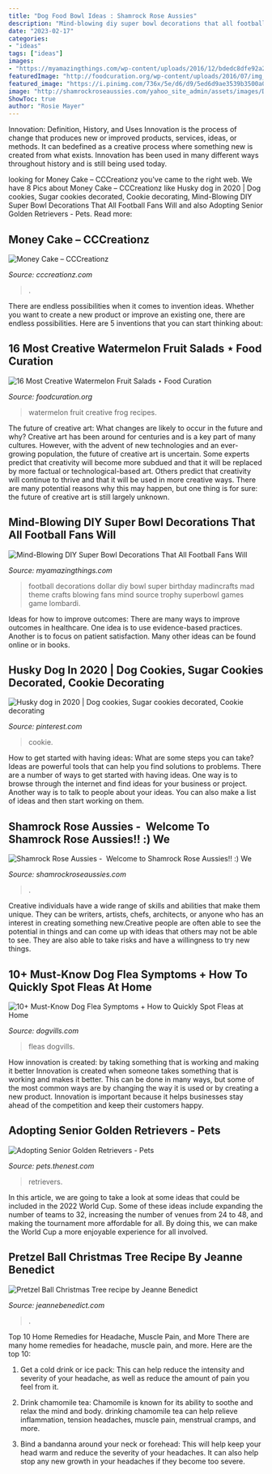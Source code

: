 ```yaml
---
title: "Dog Food Bowl Ideas : Shamrock Rose Aussies"
description: "Mind-blowing diy super bowl decorations that all football fans will"
date: "2023-02-17"
categories:
- "ideas"
tags: ["ideas"]
images:
- "https://myamazingthings.com/wp-content/uploads/2016/12/bdedc8dfe92a2a236bc83c1da79d4f9b.jpg"
featuredImage: "http://foodcuration.org/wp-content/uploads/2016/07/img_3446-683x1024.jpg"
featured_image: "https://i.pinimg.com/736x/5e/d6/d9/5ed6d9ae3539b3500a00955013190d78.jpg"
image: "http://shamrockroseaussies.com/yahoo_site_admin/assets/images/DSC_0206.137214844_std.JPG"
ShowToc: true
author: "Rosie Mayer"
---
```



Innovation: Definition, History, and Uses
Innovation is the process of change that produces new or improved products, services, ideas, or methods. It can bedefined as a creative process where something new is created from what exists. Innovation has been used in many different ways throughout history and is still being used today.

	

		
looking for Money Cake – CCCreationz you've came to the right web. We have 8 Pics about Money Cake – CCCreationz like Husky dog in 2020 | Dog cookies, Sugar cookies decorated, Cookie decorating, Mind-Blowing DIY Super Bowl Decorations That All Football Fans Will and also Adopting Senior Golden Retrievers - Pets. Read more:
		
    
## Money Cake – CCCreationz

<img loading=lazy src="https://cdn.shopify.com/s/files/1/0035/6024/3289/products/54423239_10205556004135804_7597781500058140672_n_1200x1200.jpg?v=1571724877" onerror="this.onerror=null;this.src='https://tse2.mm.bing.net/th?id=OIP.cftOfd52g_8_IjIf99rc-gHaNd&amp;pid=15.1';" alt="Money Cake – CCCreationz">

_Source: cccreationz.com_

>. 

	

There are endless possibilities when it comes to invention ideas. Whether you want to create a new product or improve an existing one, there are endless possibilities. Here are 5 inventions that you can start thinking about: 

    
## 16 Most Creative Watermelon Fruit Salads ⋆ Food Curation

<img loading=lazy src="http://foodcuration.org/wp-content/uploads/2016/07/img_3446-683x1024.jpg" onerror="this.onerror=null;this.src='https://tse2.mm.bing.net/th?id=OIP.xiR1zqHYaHi-divp46IVDgHaLG&amp;pid=15.1';" alt="16 Most Creative Watermelon Fruit Salads ⋆ Food Curation">

_Source: foodcuration.org_

>watermelon fruit creative frog recipes. 

	

The future of creative art: What changes are likely to occur in the future and why?
Creative art has been around for centuries and is a key part of many cultures. However, with the advent of new technologies and an ever-growing population, the future of creative art is uncertain. Some experts predict that creativity will become more subdued and that it will be replaced by more factual or technological-based art. Others predict that creativity will continue to thrive and that it will be used in more creative ways. There are many potential reasons why this may happen, but one thing is for sure: the future of creative art is still largely unknown.

    
## Mind-Blowing DIY Super Bowl Decorations That All Football Fans Will

<img loading=lazy src="https://myamazingthings.com/wp-content/uploads/2016/12/bdedc8dfe92a2a236bc83c1da79d4f9b.jpg" onerror="this.onerror=null;this.src='https://tse2.mm.bing.net/th?id=OIP.n6RxMjNxAMqNU52teJG4jgHaLG&amp;pid=15.1';" alt="Mind-Blowing DIY Super Bowl Decorations That All Football Fans Will">

_Source: myamazingthings.com_

>football decorations dollar diy bowl super birthday madincrafts mad theme crafts blowing fans mind source trophy superbowl games game lombardi. 

	

Ideas for how to improve outcomes:
There are many ways to improve outcomes in healthcare. One idea is to use evidence-based practices. Another is to focus on patient satisfaction. Many other ideas can be found online or in books.

    
## Husky Dog In 2020 | Dog Cookies, Sugar Cookies Decorated, Cookie Decorating

<img loading=lazy src="https://i.pinimg.com/736x/5e/d6/d9/5ed6d9ae3539b3500a00955013190d78.jpg" onerror="this.onerror=null;this.src='https://tse1.mm.bing.net/th?id=OIP.CXXcNa48k3tG0dIX94iPRgHaHw&amp;pid=15.1';" alt="Husky dog in 2020 | Dog cookies, Sugar cookies decorated, Cookie decorating">

_Source: pinterest.com_

>cookie. 

	

How to get started with having ideas: What are some steps you can take?
Ideas are powerful tools that can help you find solutions to problems. There are a number of ways to get started with having ideas. One way is to browse through the internet and find ideas for your business or project. Another way is to talk to people about your ideas. You can also make a list of ideas and then start working on them.

    
## Shamrock Rose Aussies - ﻿﻿﻿ Welcome To Shamrock Rose Aussies!! :) We

<img loading=lazy src="http://shamrockroseaussies.com/yahoo_site_admin/assets/images/DSC_0206.137214844_std.JPG" onerror="this.onerror=null;this.src='https://tse2.mm.bing.net/th?id=OIP.uZj_HVg4rMqIHEevPy8KQAHaE-&amp;pid=15.1';" alt="Shamrock Rose Aussies - ﻿﻿﻿ Welcome to Shamrock Rose Aussies!! :) We">

_Source: shamrockroseaussies.com_

>. 

	

Creative individuals have a wide range of skills and abilities that make them unique. They can be writers, artists, chefs, architects, or anyone who has an interest in creating something new.Creative people are often able to see the potential in things and can come up with ideas that others may not be able to see. They are also able to take risks and have a willingness to try new things.

    
## 10+ Must-Know Dog Flea Symptoms + How To Quickly Spot Fleas At Home

<img loading=lazy src="https://www.dogvills.com/wp-content/uploads/2020/11/dog-flea-symptoms-p.jpg" onerror="this.onerror=null;this.src='https://tse4.mm.bing.net/th?id=OIP.vFj3umarZUdMw11oIzYwXgHaLH&amp;pid=15.1';" alt="10+ Must-Know Dog Flea Symptoms + How to Quickly Spot Fleas at Home">

_Source: dogvills.com_

>fleas dogvills. 

	

How innovation is created: by taking something that is working and making it better
Innovation is created when someone takes something that is working and makes it better. This can be done in many ways, but some of the most common ways are by changing the way it is used or by creating a new product. Innovation is important because it helps businesses stay ahead of the competition and keep their customers happy.

    
## Adopting Senior Golden Retrievers - Pets

<img loading=lazy src="https://img-aws.ehowcdn.com/600x600p/photos.demandstudios.com/getty/article/250/228/AA031849_XS.jpg" onerror="this.onerror=null;this.src='https://tse2.mm.bing.net/th?id=OIP.n05DqWvjEJBWTttODkDUtAAAAA&amp;pid=15.1';" alt="Adopting Senior Golden Retrievers - Pets">

_Source: pets.thenest.com_

>retrievers. 

	

In this article, we are going to take a look at some ideas that could be included in the 2022 World Cup. Some of these ideas include expanding the number of teams to 32, increasing the number of venues from 24 to 48, and making the tournament more affordable for all. By doing this, we can make the World Cup a more enjoyable experience for all involved.

    
## Pretzel Ball Christmas Tree Recipe By Jeanne Benedict

<img loading=lazy src="https://www.jeannebenedict.com/wp-content/uploads/2013/12/Christmas-Fruit-Tree.jpg" onerror="this.onerror=null;this.src='https://tse1.mm.bing.net/th?id=OIP.ErB7gh2o2KOGL3dzFObBoAHaM3&amp;pid=15.1';" alt="Pretzel Ball Christmas Tree recipe by Jeanne Benedict">

_Source: jeannebenedict.com_

>. 

	

Top 10 Home Remedies for Headache, Muscle Pain, and More
There are many home remedies for headache, muscle pain, and more. Here are the top 10:
1. Get a cold drink or ice pack: This can help reduce the intensity and severity of your headache, as well as reduce the amount of pain you feel from it.

2. Drink chamomile tea: Chamomile is known for its ability to soothe and relax the mind and body. drinking chamomile tea can help relieve inflammation, tension headaches, muscle pain, menstrual cramps, and more.

3. Bind a bandanna around your neck or forehead: This will help keep your head warm and reduce the severity of your headaches. It can also help stop any new growth in your headaches if they become too severe.


